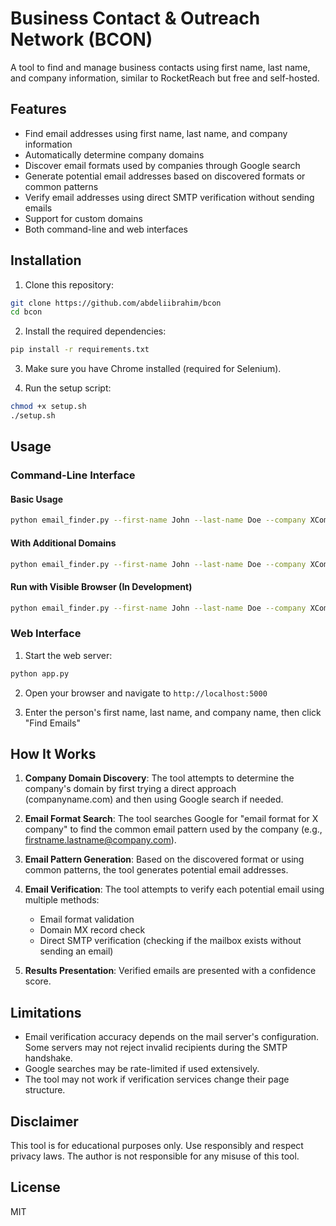 # Business Contact & Outreach Network (BCON)

A tool to find and manage business contacts using first name, last name, and company information, similar to RocketReach but free and self-hosted.

## Features

- Find email addresses using first name, last name, and company information
- Automatically determine company domains
- Discover email formats used by companies through Google search
- Generate potential email addresses based on discovered formats or common patterns
- Verify email addresses using direct SMTP verification without sending emails
- Support for custom domains
- Both command-line and web interfaces

## Installation

1. Clone this repository:
```bash
git clone https://github.com/abdeliibrahim/bcon
cd bcon
```

2. Install the required dependencies:
```bash
pip install -r requirements.txt
```

3. Make sure you have Chrome installed (required for Selenium).

4. Run the setup script:
```bash
chmod +x setup.sh
./setup.sh
```

## Usage

### Command-Line Interface

#### Basic Usage

```bash
python email_finder.py --first-name John --last-name Doe --company XCompany
```

#### With Additional Domains

```bash
python email_finder.py --first-name John --last-name Doe --company XCompany --domains gmail.com otherdomain.com
```

#### Run with Visible Browser (In Development)

```bash
python email_finder.py --first-name John --last-name Doe --company XCompany --no-headless
```

### Web Interface

1. Start the web server:
```bash
python app.py
```

2. Open your browser and navigate to `http://localhost:5000`

3. Enter the person's first name, last name, and company name, then click "Find Emails"

## How It Works

1. **Company Domain Discovery**: The tool attempts to determine the company's domain by first trying a direct approach (companyname.com) and then using Google search if needed.

2. **Email Format Search**: The tool searches Google for "email format for X company" to find the common email pattern used by the company (e.g., firstname.lastname@company.com).

3. **Email Pattern Generation**: Based on the discovered format or using common patterns, the tool generates potential email addresses.

4. **Email Verification**: The tool attempts to verify each potential email using multiple methods:
   - Email format validation
   - Domain MX record check
   - Direct SMTP verification (checking if the mailbox exists without sending an email)

5. **Results Presentation**: Verified emails are presented with a confidence score.

## Limitations

- Email verification accuracy depends on the mail server's configuration. Some servers may not reject invalid recipients during the SMTP handshake.
- Google searches may be rate-limited if used extensively.
- The tool may not work if verification services change their page structure.

## Disclaimer

This tool is for educational purposes only. Use responsibly and respect privacy laws. The author is not responsible for any misuse of this tool.

## License

MIT
